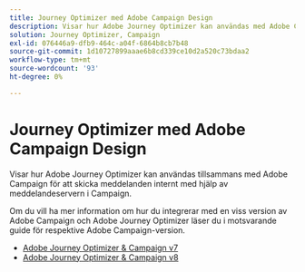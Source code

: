 ```yaml
---
title: Journey Optimizer med Adobe Campaign Design
description: Visar hur Adobe Journey Optimizer kan användas med Adobe Campaign för att skicka meddelanden internt genom att använda meddelandeservern i Campaign
solution: Journey Optimizer, Campaign
exl-id: 076446a9-dfb9-464c-a04f-6864b8cb7b48
source-git-commit: 1d10727899aaae6b8cd339ce10d2a520c73bdaa2
workflow-type: tm+mt
source-wordcount: '93'
ht-degree: 0%

---
```


# Journey Optimizer med Adobe Campaign Design

Visar hur Adobe Journey Optimizer kan användas tillsammans med Adobe Campaign för att skicka meddelanden internt med hjälp av meddelandeservern i Campaign.

Om du vill ha mer information om hur du integrerar med en viss version av Adobe Campaign och Adobe Journey Optimizer läser du i motsvarande guide för respektive Adobe Campaign-version.

* [Adobe Journey Optimizer &amp; Campaign v7](ajo-and-campaign-v7.md)
* [Adobe Journey Optimizer &amp; Campaign v8](ajo-and-campaign-v8.md)